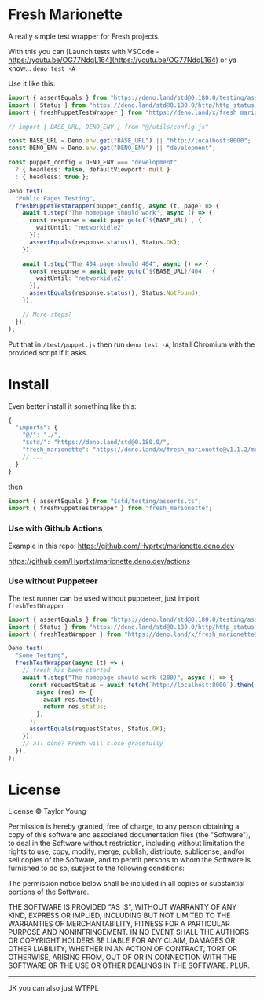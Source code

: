 # Fresh Marionette

A really simple test wrapper for Fresh projects.

With this you can
[Launch tests with VSCode - https://youtu.be/OG77NdqL164](https://youtu.be/OG77NdqL164)
or ya know... `deno test -A`

Use it like this:

```ts
import { assertEquals } from "https://deno.land/std@0.180.0/testing/asserts.ts";
import { Status } from "https://deno.land/std@0.180.0/http/http_status.ts";
import { freshPuppetTestWrapper } from "https://deno.land/x/fresh_marionette@v1.1.2/mod.js";

// import { BASE_URL, DENO_ENV } from "@/utils/config.js"

const BASE_URL = Deno.env.get("BASE_URL") || "http://localhost:8000";
const DENO_ENV = Deno.env.get("DENO_ENV") || "development";

const puppet_config = DENO_ENV === "development"
  ? { headless: false, defaultViewport: null }
  : { headless: true };

Deno.test(
  "Public Pages Testing",
  freshPuppetTestWrapper(puppet_config, async (t, page) => {
    await t.step("The homepage should work", async () => {
      const response = await page.goto(`${BASE_URL}`, {
        waitUntil: "networkidle2",
      });
      assertEquals(response.status(), Status.OK);
    });

    await t.step("The 404 page should 404", async () => {
      const response = await page.goto(`${BASE_URL}/404`, {
        waitUntil: "networkidle2",
      });
      assertEquals(response.status(), Status.NotFound);
    });

    // More steps?
  }),
);
```

Put that in `/test/puppet.js` then run `deno test -A`, Install Chromium with the
provided script if it asks.

# Install

Even better install it something like this:

```ts
{
  "imports": {
    "@/": "./",
    "$std/": "https://deno.land/std@0.180.0/",
    "fresh_marionette": "https://deno.land/x/fresh_marionette@v1.1.2/mod.js",
    // ...
  }
}
```

then

```ts
import { assertEquals } from "$std/testing/asserts.ts";
import { freshPuppetTestWrapper } from "fresh_marionette";
```

### Use with Github Actions

Example in this repo: https://github.com/Hyprtxt/marionette.deno.dev

https://github.com/Hyprtxt/marionette.deno.dev/actions

### Use without Puppeteer

The test runner can be used without puppeteer, just import `freshTestWrapper`

```ts
import { assertEquals } from "https://deno.land/std@0.180.0/testing/asserts.ts";
import { Status } from "https://deno.land/std@0.180.0/http/http_status.ts";
import { freshTestWrapper } from "https://deno.land/x/fresh_marionette@v1.1.2/mod.js";

Deno.test(
  "Some Testing",
  freshTestWrapper(async (t) => {
    // fresh has been started
    await t.step("The homepage should work (200)", async () => {
      const requestStatus = await fetch(`http://localhost:8000`).then(
        async (res) => {
          await res.text();
          return res.status;
        },
      );
      assertEquals(requestStatus, Status.OK);
    });
    // all done? Fresh will close gracefully
  }),
);
```

# License

License © Taylor Young

Permission is hereby granted, free of charge, to any person obtaining a copy of
this software and associated documentation files (the "Software"), to deal in
the Software without restriction, including without limitation the rights to
use, copy, modify, merge, publish, distribute, sublicense, and/or sell copies of
the Software, and to permit persons to whom the Software is furnished to do so,
subject to the following conditions:

The permission notice below shall be included in all copies or substantial
portions of the Software.

THE SOFTWARE IS PROVIDED "AS IS", WITHOUT WARRANTY OF ANY KIND, EXPRESS OR
IMPLIED, INCLUDING BUT NOT LIMITED TO THE WARRANTIES OF MERCHANTABILITY, FITNESS
FOR A PARTICULAR PURPOSE AND NONINFRINGEMENT. IN NO EVENT SHALL THE AUTHORS OR
COPYRIGHT HOLDERS BE LIABLE FOR ANY CLAIM, DAMAGES OR OTHER LIABILITY, WHETHER
IN AN ACTION OF CONTRACT, TORT OR OTHERWISE, ARISING FROM, OUT OF OR IN
CONNECTION WITH THE SOFTWARE OR THE USE OR OTHER DEALINGS IN THE SOFTWARE. PLUR.

---

JK you can also just WTFPL
